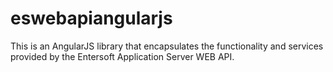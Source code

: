 # eswebapiangularjs
This is an AngularJS library that encapsulates the functionality and services provided by the Entersoft Application Server WEB API.
